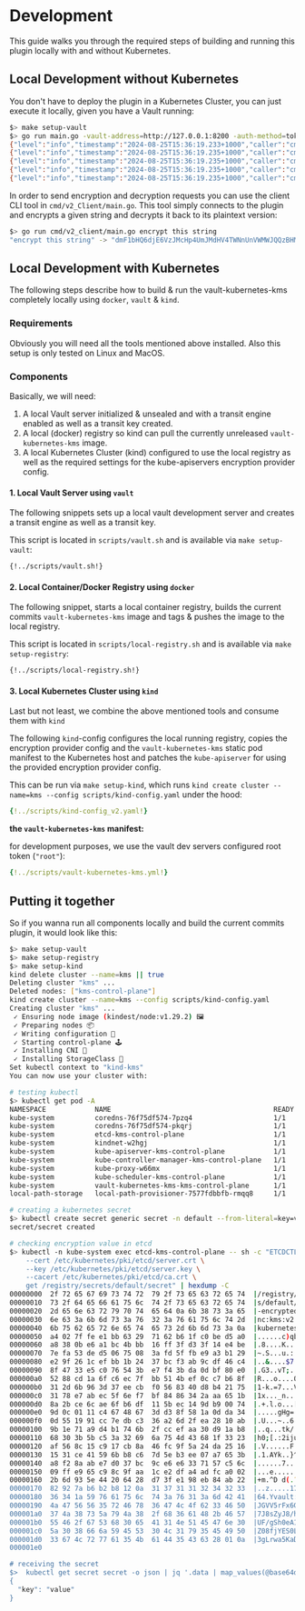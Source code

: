 # Development
This guide walks you through the required steps of building and running this plugin locally with and without Kubernetes.

## Local Development without Kubernetes
You don't have to deploy the plugin in a Kubernetes Cluster, you can just execute it locally, given you have a Vault running:

```bash
$> make setup-vault
$> go run main.go -vault-address=http://127.0.0.1:8200 -auth-method=token -token=root -socket=unix:///tmp/kms.socket
{"level":"info","timestamp":"2024-08-25T15:36:19.233+1000","caller":"cmd/plugin.go:154","message":"starting kms plugin","auth-method":"token","socket":"unix:///tmp/kms.socket","debug":false,"vault-address":"http://127.0.0.1:8200","vault-namespace":"","transit-engine":"transit","transit-key":"kms","health-port":":8080","disable-v1":false}
{"level":"info","timestamp":"2024-08-25T15:36:19.235+1000","caller":"cmd/plugin.go:167","message":"Successfully authenticated to vault"}
{"level":"info","timestamp":"2024-08-25T15:36:19.235+1000","caller":"cmd/plugin.go:174","message":"Successfully dialed to unix domain socket","socket":"unix:///tmp/kms.socket"}
{"level":"info","timestamp":"2024-08-25T15:36:19.235+1000","caller":"cmd/plugin.go:184","message":"Successfully registered kms plugin v1"}
{"level":"info","timestamp":"2024-08-25T15:36:19.235+1000","caller":"cmd/plugin.go:191","message":"Successfully registered kms plugin v2"}
```

In order to send encryption and decryption requests you can use the client CLI tool in `cmd/v2_Client/main.go`. This tool simply connects to the plugin and encrypts a given string and decrypts it back to its plaintext version:

```bash
$> go run cmd/v2_client/main.go encrypt this string
"encrypt this string" -> "dmF1bHQ6djE6VzJMcHp4UmJMdHV4TWNnUnVWMWJQQzBHMWZ0VkwvZFVUMldLRzQ0RUtCa1VJcjVwVjgxMFd3T29pRmVhQzVNPQ==" -> "encrypt this string"
```

## Local Development with Kubernetes

The following steps describe how to build & run the vault-kubernetes-kms completely locally using `docker`, `vault` & `kind`.

### Requirements
Obviously you will need all the tools mentioned above installed. Also this setup is only tested on Linux and MacOS.

### Components
Basically, we will need:

1. A local Vault server initialized & unsealed and with a transit engine enabled as well as a transit key created.
2. A local (docker) registry so kind can pull the currently unreleased `vault-kubernetes-kms` image.
3. A local Kubernetes Cluster (kind) configured to use the local registry as well as the required settings for the kube-apiservers encryption provider config.

#### 1. Local Vault Server using `vault`
The following snippets sets up a local vault development server and creates a transit engine as well as a transit key.

This script is located in `scripts/vault.sh` and is available via `make setup-vault`:

```bash
{!../scripts/vault.sh!}
```


#### 2. Local Container/Docker Registry using `docker`
The following snippet, starts a local container registry, builds the current commits `vault-kubernetes-kms` image and tags & pushes the image to the local registry.

This script is located in `scripts/local-registry.sh` and is available via `make setup-registry`:

```bash
{!../scripts/local-registry.sh!}
```

#### 3. Local Kubernetes Cluster using `kind`
Last but not least, we combine the above mentioned tools and consume them with `kind`

The following `kind`-config configures the local running registry, copies the encryption provider config and the `vault-kubernetes-kms` static pod manifest to the Kubernetes host and patches the `kube-apiserver` for using the provided encryption provider config.

This can be run via `make setup-kind`, which runs `kind create cluster --name=kms --config scripts/kind-config.yaml` under the hood:

```yaml
{!../scripts/kind-config_v2.yaml!}
```

**the `vault-kubernetes-kms` manifest:**

for development purposes, we use the vault dev servers configured root token (`"root"`):

```yaml
{!../scripts/vault-kubernetes-kms.yml!}
```

## Putting it together
So if you wanna run all components locally and build the current commits plugin, it would look like this:

```bash
$> make setup-vault
$> make setup-registry
$> make setup-kind
kind delete cluster --name=kms || true
Deleting cluster "kms" ...
Deleted nodes: ["kms-control-plane"]
kind create cluster --name=kms --config scripts/kind-config.yaml
Creating cluster "kms" ...
 ✓ Ensuring node image (kindest/node:v1.29.2) 🖼
 ✓ Preparing nodes 📦
 ✓ Writing configuration 📜
 ✓ Starting control-plane 🕹️
 ✓ Installing CNI 🔌
 ✓ Installing StorageClass 💾
Set kubectl context to "kind-kms"
You can now use your cluster with:

# testing kubectl
$> kubectl get pod -A
NAMESPACE            NAME                                        READY   STATUS    RESTARTS   AGE
kube-system          coredns-76f75df574-7pzq4                    1/1     Running   0          17m
kube-system          coredns-76f75df574-pkqrj                    1/1     Running   0          17m
kube-system          etcd-kms-control-plane                      1/1     Running   0          17m
kube-system          kindnet-w2hgj                               1/1     Running   0          17m
kube-system          kube-apiserver-kms-control-plane            1/1     Running   0          17m
kube-system          kube-controller-manager-kms-control-plane   1/1     Running   0          17m
kube-system          kube-proxy-w66mx                            1/1     Running   0          17m
kube-system          kube-scheduler-kms-control-plane            1/1     Running   0          17m
kube-system          vault-kubernetes-kms-kms-control-plane      1/1     Running   0          17m
local-path-storage   local-path-provisioner-7577fdbbfb-rmqq8     1/1     Running   0          17m

# creating a kubernetes secret
$> kubectl create secret generic secret -n default --from-literal=key=value
secret/secret created

# checking encryption value in etcd
$> kubectl -n kube-system exec etcd-kms-control-plane -- sh -c "ETCDCTL_API=3 etcdctl --endpoints=https://127.0.0.1:2379 \
    --cert /etc/kubernetes/pki/etcd/server.crt \
    --key /etc/kubernetes/pki/etcd/server.key \
    --cacert /etc/kubernetes/pki/etcd/ca.crt \
    get /registry/secrets/default/secret" | hexdump -C
00000000  2f 72 65 67 69 73 74 72  79 2f 73 65 63 72 65 74  |/registry/secret|
00000010  73 2f 64 65 66 61 75 6c  74 2f 73 65 63 72 65 74  |s/default/secret|
00000020  2d 65 6e 63 72 79 70 74  65 64 0a 6b 38 73 3a 65  |-encrypted.k8s:e|
00000030  6e 63 3a 6b 6d 73 3a 76  32 3a 76 61 75 6c 74 2d  |nc:kms:v2:vault-|
00000040  6b 75 62 65 72 6e 65 74  65 73 2d 6b 6d 73 3a 0a  |kubernetes-kms:.|
00000050  a4 02 7f fe e1 bb 63 29  71 62 b6 1f c0 be d5 a0  |......c)qb......|
00000060  a8 38 0b e6 a1 bc 4b bb  16 ff 3f d3 3f 14 e4 be  |.8....K...?.?...|
00000070  7e fa 53 de d5 06 75 08  3a fd 5f fb e9 a3 b1 29  |~.S...u.:._....)|
00000080  e2 9f 26 1c ef bb 1b 24  37 bc f3 ab 9c df 46 c4  |..&....$7.....F.|
00000090  8f 47 33 e5 c0 76 54 3b  e7 f4 3b da 0d bf 80 e0  |.G3..vT;..;.....|
000000a0  52 88 cd 1a 6f c6 ec 7f  bb 51 4b ef 0c c7 b6 8f  |R...o....QK.....|
000000b0  31 2d 6b 96 3d 37 ee cb  f0 56 83 40 d8 b4 21 75  |1-k.=7...V.@..!u|
000000c0  31 78 e7 ab ec 5f 6e f7  bf 84 86 34 2a aa 65 1b  |1x..._n....4*.e.|
000000d0  8a 2b ce 6c ae 6f b6 df  11 5b ec 14 9d b9 00 74  |.+.l.o...[.....t|
000000e0  9d 0c 01 11 c4 67 48 67  3d d3 8f 58 1a 0d da 34  |.....gHg=..X...4|
000000f0  0d 55 19 91 cc 7e db c3  36 a2 6d 2f ea 28 10 ab  |.U...~..6.m/.(..|
00000100  9b 1e 71 a9 d4 b1 74 6b  2f cc ef aa 30 d9 1a b8  |..q...tk/...0...|
00000110  68 30 3b 5b c5 3a 32 69  6a 75 4d 43 68 1f 33 23  |h0;[.:2ijuMCh.3#|
00000120  af 56 8c 15 c9 17 cb 8a  46 fc 9f 5a 24 da 25 16  |.V......F..Z$.%.|
00000130  15 31 ce 41 59 6b b8 c6  7d 5e b3 ee 07 a7 65 3b  |.1.AYk..}^....e;|
00000140  a8 f2 8a ab e7 d0 37 bc  9c e6 e6 33 71 57 c5 6c  |......7....3qW.l|
00000150  09 ff e9 65 c9 8c 9f aa  1c e2 df a4 ad fc a0 02  |...e............|
00000160  2b 6d 93 5e 44 20 64 28  d7 3f e1 98 eb 84 ab 22  |+m.^D d(.?....."|
00000170  82 92 7a b6 b2 b8 12 0a  31 37 31 31 32 34 32 33  |..z.....17112423|
00000180  36 34 1a 59 76 61 75 6c  74 3a 76 31 3a 6d 42 41  |64.Yvault:v1:mBA|
00000190  4a 47 56 56 35 72 46 78  36 47 4c 4f 62 33 46 50  |JGVV5rFx6GLOb3FP|
000001a0  37 4a 38 73 5a 79 4a 38  2f 68 36 61 48 2b 46 57  |7J8sZyJ8/h6aH+FW|
000001b0  55 46 2f 67 53 68 30 65  41 31 4e 51 45 47 6e 30  |UF/gSh0eA1NQEGn0|
000001c0  5a 30 38 66 6a 59 45 53  30 4c 31 79 35 45 49 50  |Z08fjYES0L1y5EIP|
000001d0  33 67 4c 72 77 61 35 4b  61 44 35 43 63 28 01 0a  |3gLrwa5KaD5Cc(..|
000001e0

# receiving the secret
$>  kubectl get secret secret -o json | jq '.data | map_values(@base64d)'
{
  "key": "value"
}
```
